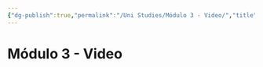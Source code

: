 ```yaml
---
{"dg-publish":true,"permalink":"/Uni Studies/Módulo 3 - Video/","title":"Módulo 3 - Video","tags":["Contexto/Universidad",""],"created":"2023-03-14T13:36:54.916-05:00","updated":"2023-09-26T21:26:32.302-05:00"}
---
```



# Módulo 3 - Video
